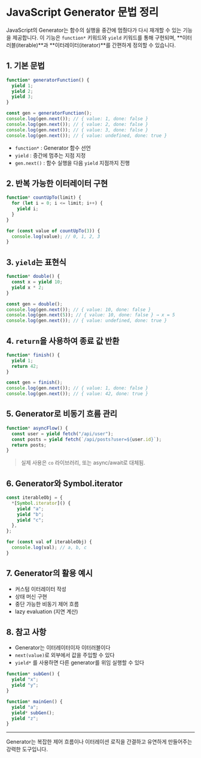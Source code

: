 # JavaScript Generator 문법 정리

JavaScript의 Generator는 함수의 실행을 중간에 멈췄다가 다시 재개할 수 있는 기능을 제공합니다. 이 기능은 `function*` 키워드와 `yield` 키워드를 통해 구현되며, \*\*이터러블(iterable)\*\*과 \*\*이터레이터(iterator)\*\*를 간편하게 정의할 수 있습니다.

## 1. 기본 문법

```js
function* generatorFunction() {
  yield 1;
  yield 2;
  yield 3;
}

const gen = generatorFunction();
console.log(gen.next()); // { value: 1, done: false }
console.log(gen.next()); // { value: 2, done: false }
console.log(gen.next()); // { value: 3, done: false }
console.log(gen.next()); // { value: undefined, done: true }
```

- `function*` : Generator 함수 선언
- `yield` : 중간에 멈추는 지점 지정
- `gen.next()` : 함수 실행을 다음 `yield` 지점까지 진행

## 2. 반복 가능한 이터레이터 구현

```js
function* countUpTo(limit) {
  for (let i = 0; i <= limit; i++) {
    yield i;
  }
}

for (const value of countUpTo(3)) {
  console.log(value); // 0, 1, 2, 3
}
```

## 3. `yield`는 표현식

```js
function* double() {
  const x = yield 10;
  yield x * 2;
}

const gen = double();
console.log(gen.next()); // { value: 10, done: false }
console.log(gen.next(5)); // { value: 10, done: false } → x = 5
console.log(gen.next()); // { value: undefined, done: true }
```

## 4. `return`을 사용하여 종료 값 반환

```js
function* finish() {
  yield 1;
  return 42;
}

const gen = finish();
console.log(gen.next()); // { value: 1, done: false }
console.log(gen.next()); // { value: 42, done: true }
```

## 5. Generator로 비동기 흐름 관리

```js
function* asyncFlow() {
  const user = yield fetch("/api/user");
  const posts = yield fetch(`/api/posts?user=${user.id}`);
  return posts;
}
```

> 실제 사용은 `co` 라이브러리, 또는 async/await로 대체됨.

## 6. Generator와 Symbol.iterator

```js
const iterableObj = {
  *[Symbol.iterator]() {
    yield "a";
    yield "b";
    yield "c";
  },
};

for (const val of iterableObj) {
  console.log(val); // a, b, c
}
```

## 7. Generator의 활용 예시

- 커스텀 이터레이터 작성
- 상태 머신 구현
- 중단 가능한 비동기 제어 흐름
- lazy evaluation (지연 계산)

## 8. 참고 사항

- Generator는 이터레이터이자 이터러블이다
- `next(value)`로 외부에서 값을 주입할 수 있다
- `yield*` 를 사용하면 다른 generator를 위임 실행할 수 있다

```js
function* subGen() {
  yield "x";
  yield "y";
}

function* mainGen() {
  yield "a";
  yield* subGen();
  yield "z";
}
```

---

Generator는 복잡한 제어 흐름이나 이터레이션 로직을 간결하고 유연하게 만들어주는 강력한 도구입니다.
